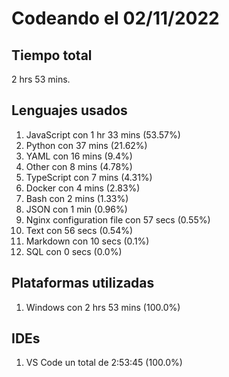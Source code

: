 # Codeando el 02/11/2022

## Tiempo total
2 hrs 53 mins.

## Lenguajes usados
1. JavaScript con 1 hr 33 mins (53.57%)
1. Python con 37 mins (21.62%)
1. YAML con 16 mins (9.4%)
1. Other con 8 mins (4.78%)
1. TypeScript con 7 mins (4.31%)
1. Docker con 4 mins (2.83%)
1. Bash con 2 mins (1.33%)
1. JSON con 1 min (0.96%)
1. Nginx configuration file con 57 secs (0.55%)
1. Text con 56 secs (0.54%)
1. Markdown con 10 secs (0.1%)
1. SQL con 0 secs (0.0%)

## Plataformas utilizadas
1. Windows con 2 hrs 53 mins (100.0%)

## IDEs
1. VS Code un total de 2:53:45 (100.0%)
